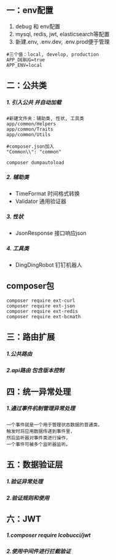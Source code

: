## 一：env配置
1. debug 和 env配置
2. mysql, redis, jwt, elasticsearch等配置
3. 新建.env, .env.dev, .env.prod便于管理
```
#三个值：local, develop, production 
APP_DEBUG=true
APP_ENV=local
```
## 二：公共类
##### 1. 引入公共 并自动加载
```
#新建文件夹：辅助类, 性状, 工具类
app/common/Helpers 
app/common/Traits
app/common/Utils

#composer.json加入
"Common\\": "common"

composer dumpautoload
```
##### 2. 辅助类
- TimeFormat 时间格式转换
- Validator  通用验证器
##### 3. 性状
- JsonResponse 接口响应json
##### 4. 工具类
- DingDingRobot 钉钉机器人


## composer包
```
composer require ext-curl
composer require ext-json
composer require ext-redis
composer require ext-bcmath
```

## 三：路由扩展
##### 1.公共路由
##### 2.api路由 包含版本控制

## 四：统一异常处理
##### 1.通过事件机制管理异常处理
```
一个事件就是一个用于管理状态数据的普通类，
触发时将应用数据传递到事件里，
然后监听器对事件类进行操作，
一个事件可被多个监听器监听。
```
## 五：数据验证层
##### 1.验证异常处理
##### 2.验证规则和使用


## 六：JWT
##### 1.composer require lcobucci/jwt
##### 2.使用中间件进行拦截验证